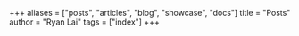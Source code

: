 +++
aliases = ["posts", "articles", "blog", "showcase", "docs"]
title = "Posts"
author = "Ryan Lai"
tags = ["index"]
+++
